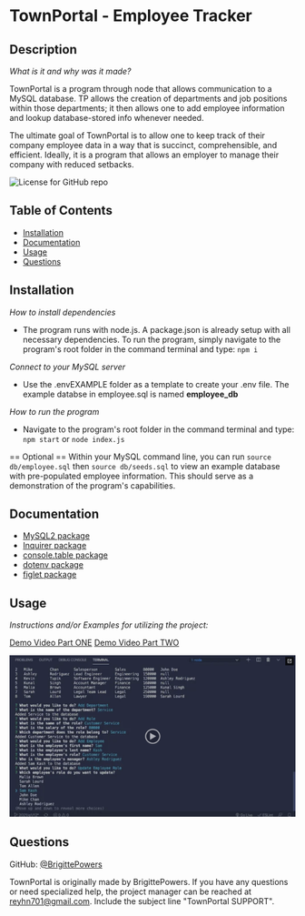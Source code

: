 # TownPortal - Employee Tracker
  
  ## Description
  *What is it and why was it made?*

  TownPortal is a program through node that allows communication to a MySQL database. TP allows the creation of departments and job positions within those departments; it then allows one to add employee information and lookup database-stored info whenever needed. 

  The ultimate goal of TownPortal is to allow one to keep track of their company employee data in a way that is succinct, comprehensible, and efficient. Ideally, it is a program that allows an employer to manage their company with reduced setbacks.


  ![License for GitHub repo](https://img.shields.io/github/license/BrigittePowers/wk12-employee-tracker)

  ## Table of Contents
  * [Installation](#installation)
  * [Documentation](#documentation)
  * [Usage](#usage)
  * [Questions](#questions)

  ## Installation
  *How to install dependencies*

  * The program runs with node.js. A package.json is already setup with all necessary dependencies. To run the program, simply navigate to the program's root folder in the command terminal and type: `npm i`

  *Connect to your MySQL server*

  * Use the .envEXAMPLE folder as a template to create your .env file. The example databse in employee.sql is named **employee_db**

  *How to run the program*

  * Navigate to the program's root folder in the command terminal and type: `npm start` or `node index.js`

  == Optional ==
  Within your MySQL command line, you can run `source db/employee.sql` then `source db/seeds.sql` to view an example database with pre-populated employee information. This should serve as a demonstration of the program's capabilities.

   ## Documentation

   * [MySQL2 package](https://www.npmjs.com/package/mysql2)
   * [Inquirer package](https://www.npmjs.com/package/inquirer)
   * [console.table package](https://www.npmjs.com/package/console.table)
   * [dotenv package](https://www.npmjs.com/package/dotenv)
   * [figlet package](https://www.npmjs.com/package/figlet)


  ## Usage
  *Instructions and/or Examples for utilizing the project:*

  [Demo Video Part ONE](https://watch.screencastify.com/v/CIsok1zwjkl8MYyPmMFP)
  [Demo Video Part TWO](https://watch.screencastify.com/v/fkvAs4MldxITW4nZIoL6)
  
  ![Screenshot of application](util/example/screenshot.png)
  
  ## Questions

  GitHub: [@BrigittePowers](https://api.github.com/users/BrigittePowers)

  TownPortal is originally made by BrigittePowers. 
  If you have any questions or need specialized help, the project manager 
  can be reached at reyhn701@gmail.com. 
  Include the subject line "TownPortal SUPPORT".
  